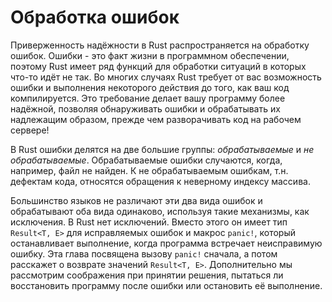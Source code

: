 # Обработка ошибок

Приверженность надёжности в Rust распространяется на обработку ошибок. Ошибки - это факт жизни в программном обеспечении, поэтому Rust имеет ряд функций для обработки ситуаций в которых что-то идёт не так. Во многих случаях Rust требует от вас возможность ошибки и выполнения некоторого действия до того, как ваш код компилируется. Это требование делает вашу программу более надёжной, позволяя обнаруживать ошибки и обрабатывать их надлежащим образом, прежде чем разворачивать код на рабочем сервере!

В Rust ошибки делятся на две большие группы: *обрабатываемые* и *не обрабатываемые*. Обрабатываемые ошибки случаются, когда, например, файл не найден. К не обрабатываемым ошибкам, т.н. дефектам кода, относятся обращения к неверному индексу массива.

Большинство языков не различают эти два вида ошибок и обрабатывают оба вида одинаково, используя такие механизмы, как исключения. В Rust нет исключений. Вместо этого он имеет тип `Result<T, E>` для исправляемых ошибок и макрос `panic!`, который останавливает выполнение, когда программа встречает неисправимую ошибку. Эта глава посвящена вызову `panic!` сначала, а потом расскажет о возврате значений `Result<T, E>`. Дополнительно мы рассмотрим соображения при принятии решения, пытаться ли восстановить программу после ошибки или остановить её выполнение.
